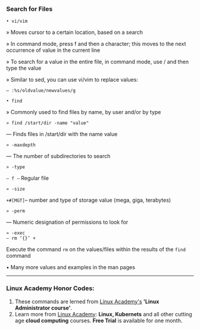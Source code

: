 
### Search for Files
```
• vi/vim
```
» Moves cursor to a certain location, based on a search

» In command mode, press f and then a character; this moves to the next occurrence of value in
the current line

» To search for a value in the entire file, in command mode, use / and then type the value

» Similar to sed, you can use vi/vim to replace values:

```
— :%s/oldvalue/newvalues/g
```

```
• find
```

» Commonly used to find files by name, by user and/or by type

```
» find /start/dir -name "value"
```

— Finds files in /start/dir with the name value

```
» -maxdepth
```

— The number of subdirectories to search

```
» -type
```

```— f –``` Regular file

```
» -size
```

``` +#[MGT] ```– number and type of storage value (mega, giga, terabytes)

```
» -perm
```

— Numeric designation of permissions to look for

```
» -exec
— rm ‘{}’ +
```

Execute the command ```rm``` on the values/files within the results of the ```find``` command


• Many more values and examples in the man pages

----------------------------
### Linux Academy Honor Codes:
1. These commands are lerned from [Linux Academy's](https://linuxacademy.com/) **'Linux Administrator course'**. 
2. Learn more from [Linux Academy](https://linuxacademy.com/): **Linux, Kubernets** and all other cutting age **cloud computing** courses. **Free Trial** is available for one month.
